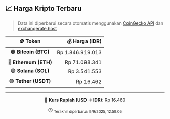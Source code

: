 

<!-- HARGA_KRIPTO -->
## 📈 Harga Kripto Terbaru

> Data ini diperbarui secara otomatis menggunakan [CoinGecko API](https://www.coingecko.com/) dan [exchangerate.host](https://exchangerate.host/)

<div align="center">

| 🪙 Token | 💰 Harga (IDR) |
|:------:|---------------:|
| 🟠 **Bitcoin (BTC)**   | Rp 1.846.919.013 |
| 🔵 **Ethereum (ETH)**  | Rp 71.098.341 |
| 🟣 **Solana (SOL)**    | Rp 3.541.553 |
| 🟢 **Tether (USDT)**   | Rp 16.462 |

---

💱 **Kurs Rupiah (USD → IDR)**: Rp 16.460

🕒 <sub>Terakhir diperbarui: 9/9/2025, 12.59.05</sub>

</div>
<!-- /HARGA_KRIPTO -->